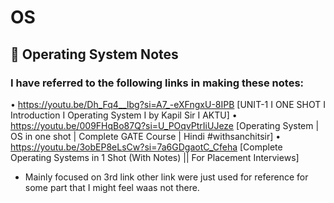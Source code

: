 # OS

## 🧾 Operating System Notes

### I have referred to the following links in making these notes:

• https://youtu.be/Dh_Fq4__lbg?si=A7_-eXFngxU-8IPB  [UNIT-1 I ONE SHOT I Introduction I Operating System I by Kapil Sir I AKTU]
• https://youtu.be/009FHqBo87Q?si=U_POqvPtrIiUJeze  [Operating System | OS in one shot | Complete GATE Course | Hindi #withsanchitsir]
• https://youtu.be/3obEP8eLsCw?si=7a6GDgaotC_Cfeha  [Complete Operating Systems in 1 Shot (With Notes) || For Placement Interviews]


- Mainly focused on 3rd link other link were just used for reference for some part that I might feel waas not there.
